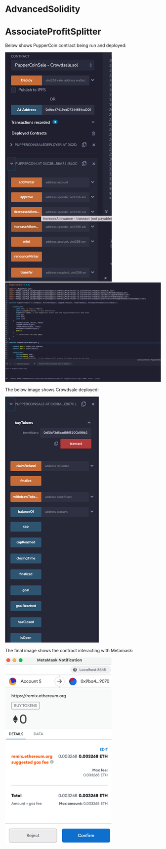 # AdvancedSolidity

# AssociateProfitSplitter

Below shows PupperCoin contract being run and deployed:

![image](https://github.com/tymurrayco/AdvancedSolidity/blob/main/Screen%20Shot%202021-10-02%20at%206.57.46%20AM.png)
![image](https://github.com/tymurrayco/AdvancedSolidity/blob/main/Screen%20Shot%202021-10-02%20at%201.17.20%20PM.png)

The below image shows Crowdsale deployed:

![image](https://github.com/tymurrayco/AdvancedSolidity/blob/main/Screen%20Shot%202021-10-02%20at%206.58.00%20AM.png)

The final image shows the contract interacting with Metamask:

![image](https://github.com/tymurrayco/AdvancedSolidity/blob/main/Screen%20Shot%202021-10-02%20at%206.57.07%20AM%202.png)



